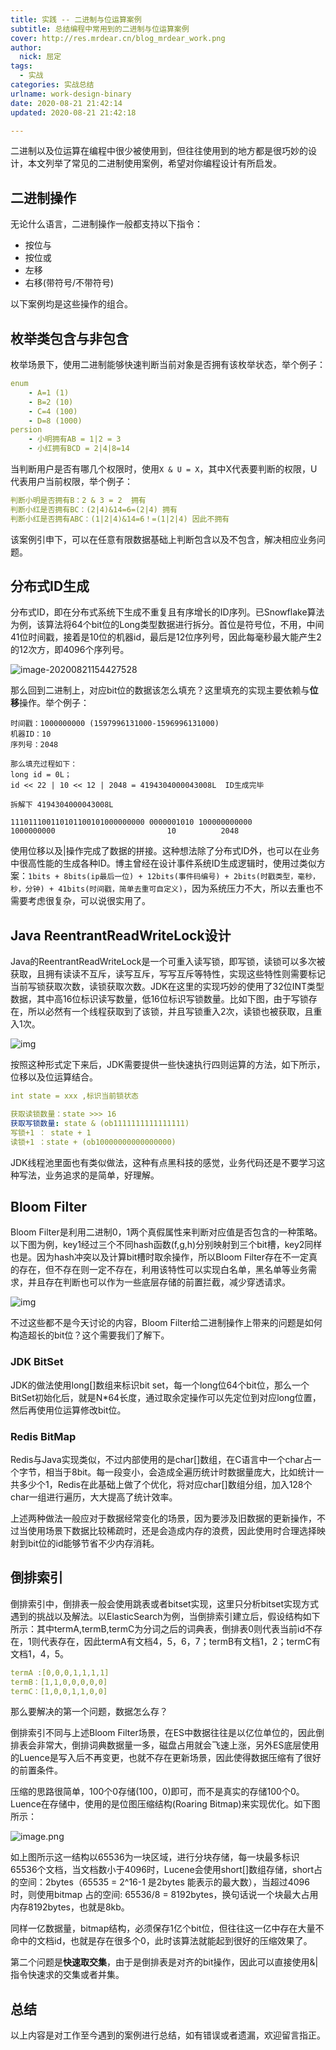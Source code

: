 ```yaml
---
title: 实践 -- 二进制与位运算案例
subtitle: 总结编程中常用到的二进制与位运算案例
cover: http://res.mrdear.cn/blog_mrdear_work.png
author: 
  nick: 屈定
tags:
  - 实战
categories: 实战总结
urlname: work-design-binary
date: 2020-08-21 21:42:14
updated: 2020-08-21 21:42:18

---
```


二进制以及位运算在编程中很少被使用到，但往往使用到的地方都是很巧妙的设计，本文列举了常见的二进制使用案例，希望对你编程设计有所启发。

## 二进制操作

无论什么语言，二进制操作一般都支持以下指令：

- 按位与
- 按位或
- 左移
- 右移(带符号/不带符号)

以下案例均是这些操作的组合。

## 枚举类包含与非包含

枚举场景下，使用二进制能够快速判断当前对象是否拥有该枚举状态，举个例子：

```yaml
enum
	- A=1 (1)
	- B=2 (10)
	- C=4 (100)
	- D=8 (1000)
persion
	- 小明拥有AB = 1|2 = 3
	- 小红拥有BCD = 2|4|8=14
```

当判断用户是否有哪几个权限时，使用`X & U = X`，其中X代表要判断的权限，U代表用户当前权限，举个例子：

```yaml
判断小明是否拥有B：2 & 3 = 2  拥有
判断小红是否拥有BC：(2|4)&14=6=(2|4) 拥有
判断小红是否拥有ABC：(1|2|4)&14=6！=(1|2|4) 因此不拥有
```

该案例引申下，可以在任意有限数据基础上判断包含以及不包含，解决相应业务问题。

## 分布式ID生成

分布式ID，即在分布式系统下生成不重复且有序增长的ID序列。已Snowflake算法为例，该算法将64个bit位的Long类型数据进行拆分。首位是符号位，不用，中间41位时间戳，接着是10位的机器id，最后是12位序列号，因此每毫秒最大能产生2的12次方，即4096个序列号。

![image-20200821154427528](http://res.mrdear.cn/uPic/image-20200821154427528.png-default)

那么回到二进制上，对应bit位的数据该怎么填充？这里填充的实现主要依赖与**位移**操作。举个例子：

```
时间戳：1000000000 (1597996131000-1596996131000)
机器ID：10
序列号：2048

那么填充过程如下：
long id = 0L；
id << 22 | 10 << 12 | 2048 = 4194304000043008L  ID生成完毕

拆解下 4194304000043008L

111011100110101100101000000000 0000001010 100000000000
1000000000                         10          2048
```

使用位移以及|操作完成了数据的拼接。这种想法除了分布式ID外，也可以在业务中很高性能的生成各种ID。博主曾经在设计事件系统ID生成逻辑时，使用过类似方案：`1bits + 8bits(ip最后一位) + 12bits(事件码编号) + 2bits(时戳类型，毫秒，秒，分钟) + 41bits(时间戳，简单去重可自定义)`，因为系统压力不大，所以去重也不需要考虑很复杂，可以说很实用了。

## Java ReentrantReadWriteLock设计

Java的ReentrantReadWriteLock是一个可重入读写锁，即写锁，读锁可以多次被获取，且拥有读读不互斥，读写互斥，写写互斥等特性，实现这些特性则需要标记当前写锁获取次数，读锁获取次数。JDK在这里的实现巧妙的使用了32位INT类型数据，其中高16位标识读写数量，低16位标识写锁数量。比如下图，由于写锁存在，所以必然有一个线程获取到了该锁，并且写锁重入2次，读锁也被获取，且重入1次。

![img](http://res.mrdear.cn/1529281211.png)

按照这种形式定下来后，JDK需要提供一些快速执行四则运算的方法，如下所示，位移以及位运算结合。

```yaml 
int state = xxx ,标识当前锁状态

获取读锁数量：state >>> 16
获取写锁数量: state & (ob1111111111111111)
写锁+1 ： state + 1
读锁+1 ：state + (ob10000000000000000)
```

JDK线程池里面也有类似做法，这种有点黑科技的感觉，业务代码还是不要学习这种写法，业务追求的是简单，好理解。

## Bloom Filter

Bloom Filter是利用二进制0，1两个真假属性来判断对应值是否包含的一种策略。以下图为例，key1经过三个不同hash函数(f,g,h)分别映射到三个bit槽，key2同样也是。因为hash冲突以及计算bit槽时取余操作，所以Bloom Filter存在不一定真的存在，但不存在则一定不存在，利用该特性可以实现白名单，黑名单等业务需求，并且存在判断也可以作为一些底层存储的前置拦截，减少穿透请求。

![img](http://res.mrdear.cn/1552347090.png)

不过这些都不是今天讨论的内容，Bloom Filter给二进制操作上带来的问题是如何构造超长的bit位？这个需要我们了解下。

### JDK BitSet

JDK的做法使用long[]数组来标识bit set，每一个long位64个bit位，那么一个BitSet初始化后，就是N*64长度，通过取余定操作可以先定位到对应long位置，然后再使用位运算修改bit位。

### Redis BitMap

Redis与Java实现类似，不过内部使用的是char[]数组，在C语言中一个char占一个字节，相当于8bit。每一段变小，会造成全遍历统计时数据量庞大，比如统计一共多少个1，Redis在此基础上做了个优化，将对应char[]数组分组，加入128个char一组进行遍历，大大提高了统计效率。



上述两种做法一般应对于数据经常变化的场景，因为要涉及旧数据的更新操作，不过当使用场景下数据比较稀疏时，还是会造成内存的浪费，因此使用时合理选择映射到bit位的id能够节省不少内存消耗。

## 倒排索引

倒排索引中，倒排表一般会使用跳表或者bitset实现，这里只分析bitset实现方式遇到的挑战以及解法。以ElasticSearch为例，当倒排索引建立后，假设结构如下所示：其中termA,termB,termC为分词之后的词典表，倒排表0则代表当前id不存在，1则代表存在，因此termA有文档4，5，6，7；termB有文档1，2；termC有文档1，4，5。

```yaml
termA :[0,0,0,1,1,1,1]
termB：[1,1,0,0,0,0,0]
termC：[1,0,0,1,1,0,0]
```

那么要解决的第一个问题，数据怎么存？

倒排索引不同与上述Bloom Filter场景，在ES中数据往往是以亿位单位的，因此倒排表会非常大，倒排词典数据量一多，磁盘占用就会飞速上涨，另外ES底层使用的Luence是写入后不再变更，也就不存在更新场景，因此使得数据压缩有了很好的前置条件。

压缩的思路很简单，100个0存储(100，0)即可，而不是真实的存储100个0。Luence在存储中，使用的是位图压缩结构(Roaring Bitmap)来实现优化。如下图所示：

![image.png](http://res.mrdear.cn/uPic/1595688058469-08e83c05-fff2-49ad-880d-bb34f44e1096.png-default)

如上图所示这一结构以65536为一块区域，进行分块存储，每一块最多标识65536个文档，当文档数小于4096时，Lucene会使用short[]数组存储，short占的空间：2bytes（65535 = 2^16-1  是2bytes 能表示的最大数），当超过4096时，则使用bitmap 占的空间: 65536/8 = 8192bytes，换句话说一个块最大占用内存8192bytes，也就是8kb。

同样一亿数据量，bitmap结构，必须保存1亿个bit位，但往往这一亿中存在大量不命中的文档id，也就是存在很多个0，此时该算法就能起到很好的压缩效果了。

第二个问题是**快速取交集**，由于是倒排表是对齐的bit操作，因此可以直接使用&|指令快速求的交集或者并集。

## 总结

以上内容是对工作至今遇到的案例进行总结，如有错误或者遗漏，欢迎留言指正。